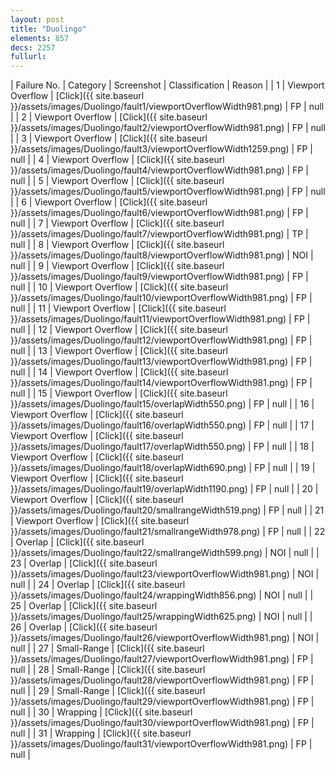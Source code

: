 ```yaml
---
layout: post
title: "Duolingo"
elements: 857
decs: 2257
fullurl: 
---
```

| Failure No. | Category | Screenshot | Classification | Reason | 
| 1 | Viewport Overflow | [Click]({{ site.baseurl }}/assets/images/Duolingo/fault1/viewportOverflowWidth981.png) | FP | null |
| 2 | Viewport Overflow | [Click]({{ site.baseurl }}/assets/images/Duolingo/fault2/viewportOverflowWidth981.png) | FP | null |
| 3 | Viewport Overflow | [Click]({{ site.baseurl }}/assets/images/Duolingo/fault3/viewportOverflowWidth1259.png) | FP | null |
| 4 | Viewport Overflow | [Click]({{ site.baseurl }}/assets/images/Duolingo/fault4/viewportOverflowWidth981.png) | FP | null |
| 5 | Viewport Overflow | [Click]({{ site.baseurl }}/assets/images/Duolingo/fault5/viewportOverflowWidth981.png) | FP | null |
| 6 | Viewport Overflow | [Click]({{ site.baseurl }}/assets/images/Duolingo/fault6/viewportOverflowWidth981.png) | FP | null |
| 7 | Viewport Overflow | [Click]({{ site.baseurl }}/assets/images/Duolingo/fault7/viewportOverflowWidth981.png) | TP | null |
| 8 | Viewport Overflow | [Click]({{ site.baseurl }}/assets/images/Duolingo/fault8/viewportOverflowWidth981.png) | NOI | null |
| 9 | Viewport Overflow | [Click]({{ site.baseurl }}/assets/images/Duolingo/fault9/viewportOverflowWidth981.png) | FP | null |
| 10 | Viewport Overflow | [Click]({{ site.baseurl }}/assets/images/Duolingo/fault10/viewportOverflowWidth981.png) | FP | null |
| 11 | Viewport Overflow | [Click]({{ site.baseurl }}/assets/images/Duolingo/fault11/viewportOverflowWidth981.png) | FP | null |
| 12 | Viewport Overflow | [Click]({{ site.baseurl }}/assets/images/Duolingo/fault12/viewportOverflowWidth981.png) | FP | null |
| 13 | Viewport Overflow | [Click]({{ site.baseurl }}/assets/images/Duolingo/fault13/viewportOverflowWidth981.png) | FP | null |
| 14 | Viewport Overflow | [Click]({{ site.baseurl }}/assets/images/Duolingo/fault14/viewportOverflowWidth981.png) | FP | null |
| 15 | Viewport Overflow | [Click]({{ site.baseurl }}/assets/images/Duolingo/fault15/overlapWidth550.png) | FP | null |
| 16 | Viewport Overflow | [Click]({{ site.baseurl }}/assets/images/Duolingo/fault16/overlapWidth550.png) | FP | null |
| 17 | Viewport Overflow | [Click]({{ site.baseurl }}/assets/images/Duolingo/fault17/overlapWidth550.png) | FP | null |
| 18 | Viewport Overflow | [Click]({{ site.baseurl }}/assets/images/Duolingo/fault18/overlapWidth690.png) | FP | null |
| 19 | Viewport Overflow | [Click]({{ site.baseurl }}/assets/images/Duolingo/fault19/overlapWidth1190.png) | FP | null |
| 20 | Viewport Overflow | [Click]({{ site.baseurl }}/assets/images/Duolingo/fault20/smallrangeWidth519.png) | FP | null |
| 21 | Viewport Overflow | [Click]({{ site.baseurl }}/assets/images/Duolingo/fault21/smallrangeWidth978.png) | FP | null |
| 22 | Overlap | [Click]({{ site.baseurl }}/assets/images/Duolingo/fault22/smallrangeWidth599.png) | NOI | null |
| 23 | Overlap | [Click]({{ site.baseurl }}/assets/images/Duolingo/fault23/viewportOverflowWidth981.png) | NOI | null |
| 24 | Overlap | [Click]({{ site.baseurl }}/assets/images/Duolingo/fault24/wrappingWidth856.png) | NOI | null |
| 25 | Overlap | [Click]({{ site.baseurl }}/assets/images/Duolingo/fault25/wrappingWidth625.png) | NOI | null |
| 26 | Overlap | [Click]({{ site.baseurl }}/assets/images/Duolingo/fault26/viewportOverflowWidth981.png) | NOI | null |
| 27 | Small-Range | [Click]({{ site.baseurl }}/assets/images/Duolingo/fault27/viewportOverflowWidth981.png) | FP | null |
| 28 | Small-Range | [Click]({{ site.baseurl }}/assets/images/Duolingo/fault28/viewportOverflowWidth981.png) | FP | null |
| 29 | Small-Range | [Click]({{ site.baseurl }}/assets/images/Duolingo/fault29/viewportOverflowWidth981.png) | FP | null |
| 30 | Wrapping | [Click]({{ site.baseurl }}/assets/images/Duolingo/fault30/viewportOverflowWidth981.png) | FP | null |
| 31 | Wrapping | [Click]({{ site.baseurl }}/assets/images/Duolingo/fault31/viewportOverflowWidth981.png) | FP | null |
